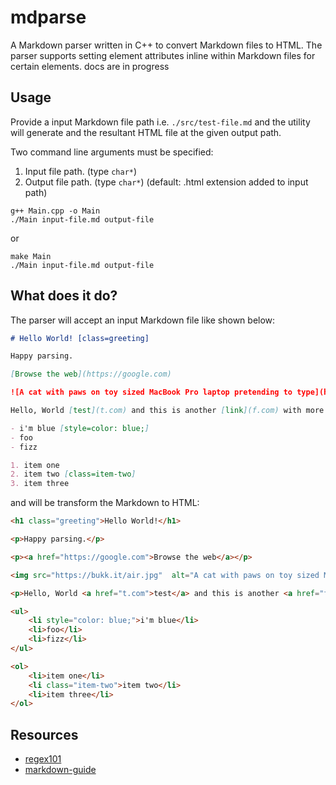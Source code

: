 # mdparse
A Markdown parser written in C++ to convert Markdown files to HTML. The parser supports setting element attributes inline within Markdown files for certain elements. docs are in progress

## Usage
Provide a input Markdown file path i.e. `./src/test-file.md` and the utility will generate and the resultant HTML file at the given output path.

Two command line arguments must be specified:

1. Input file path. (type `char*`)
2. Output file path. (type `char*`) (default: .html extension added to input path)

```
g++ Main.cpp -o Main
./Main input-file.md output-file
```

or

```
make Main
./Main input-file.md output-file
```

## What does it do?
The parser will accept an input Markdown file like shown below:

```md
# Hello World! [class=greeting]

Happy parsing.

[Browse the web](https://google.com)

![A cat with paws on toy sized MacBook Pro laptop pretending to type](https://bukk.it/air.jpg)

Hello, World [test](t.com) and this is another [link](f.com) with more text after it.

- i'm blue [style=color: blue;]
- foo
- fizz

1. item one
2. item two [class=item-two]
3. item three
```

and will be transform the Markdown to HTML:

```html
<h1 class="greeting">Hello World!</h1>

<p>Happy parsing.</p>

<p><a href="https://google.com">Browse the web</a></p>

<img src="https://bukk.it/air.jpg"  alt="A cat with paws on toy sized MacBook Pro laptop pretending to type" />

<p>Hello, World <a href="t.com">test</a> and this is another <a href="f.com">link</a> with more text after it.</p>

<ul>
    <li style="color: blue;">i'm blue</li>
    <li>foo</li>
    <li>fizz</li>
</ul>

<ol>
    <li>item one</li>
    <li class="item-two">item two</li>
    <li>item three</li>
</ol>
```

## Resources
- [regex101](https://regex101.com)
- [markdown-guide](https://about.gitlab.com/handbook/markdown-guide/)